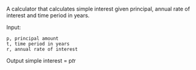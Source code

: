 A calculator that calculates simple interest given principal, annual rate of interest and time period in years.

Input:

    p, principal amount
    t, time period in years
    r, annual rate of interest
Output
   simple interest = p*t*r
